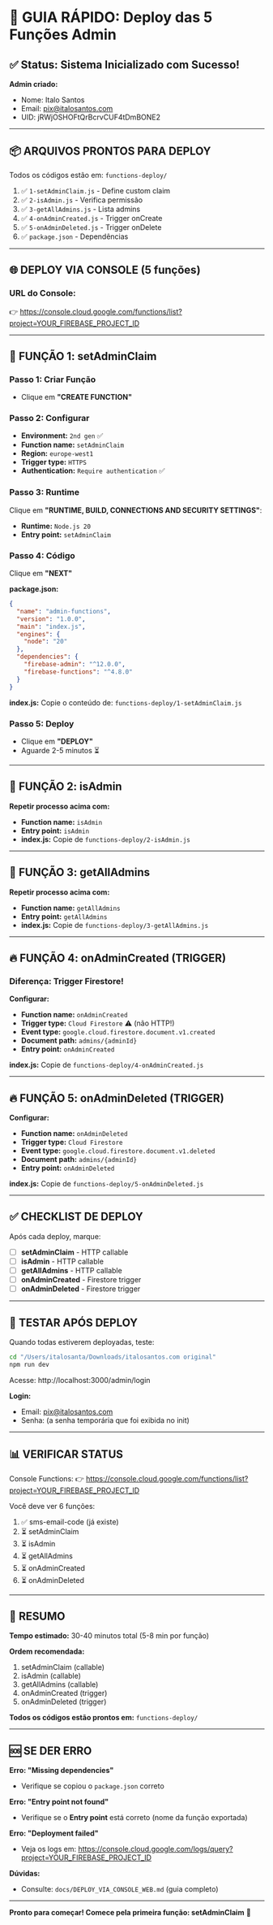 # 🚀 GUIA RÁPIDO: Deploy das 5 Funções Admin

## ✅ Status: Sistema Inicializado com Sucesso!

**Admin criado:**
- Nome: Italo Santos
- Email: pix@italosantos.com
- UID: jRWjOSHOFtQrBcrvCUF4tDmBONE2

---

## 📦 ARQUIVOS PRONTOS PARA DEPLOY

Todos os códigos estão em: `functions-deploy/`

1. ✅ `1-setAdminClaim.js` - Define custom claim
2. ✅ `2-isAdmin.js` - Verifica permissão
3. ✅ `3-getAllAdmins.js` - Lista admins
4. ✅ `4-onAdminCreated.js` - Trigger onCreate
5. ✅ `5-onAdminDeleted.js` - Trigger onDelete
6. ✅ `package.json` - Dependências

---

## 🌐 DEPLOY VIA CONSOLE (5 funções)

### **URL do Console:**
👉 https://console.cloud.google.com/functions/list?project=YOUR_FIREBASE_PROJECT_ID

---

## 📝 FUNÇÃO 1: setAdminClaim

### **Passo 1: Criar Função**
- Clique em **"CREATE FUNCTION"**

### **Passo 2: Configurar**
- **Environment:** `2nd gen` ✅
- **Function name:** `setAdminClaim`
- **Region:** `europe-west1`
- **Trigger type:** `HTTPS`
- **Authentication:** `Require authentication` ✅

### **Passo 3: Runtime**
Clique em **"RUNTIME, BUILD, CONNECTIONS AND SECURITY SETTINGS"**:
- **Runtime:** `Node.js 20`
- **Entry point:** `setAdminClaim`

### **Passo 4: Código**
Clique em **"NEXT"**

**package.json:**
```json
{
  "name": "admin-functions",
  "version": "1.0.0",
  "main": "index.js",
  "engines": {
    "node": "20"
  },
  "dependencies": {
    "firebase-admin": "^12.0.0",
    "firebase-functions": "^4.8.0"
  }
}
```

**index.js:**
Copie o conteúdo de: `functions-deploy/1-setAdminClaim.js`

### **Passo 5: Deploy**
- Clique em **"DEPLOY"**
- Aguarde 2-5 minutos ⏳

---

## 📝 FUNÇÃO 2: isAdmin

**Repetir processo acima com:**
- **Function name:** `isAdmin`
- **Entry point:** `isAdmin`
- **index.js:** Copie de `functions-deploy/2-isAdmin.js`

---

## 📝 FUNÇÃO 3: getAllAdmins

**Repetir processo acima com:**
- **Function name:** `getAllAdmins`
- **Entry point:** `getAllAdmins`
- **index.js:** Copie de `functions-deploy/3-getAllAdmins.js`

---

## 🔥 FUNÇÃO 4: onAdminCreated (TRIGGER)

### **Diferença:** Trigger Firestore!

**Configurar:**
- **Function name:** `onAdminCreated`
- **Trigger type:** `Cloud Firestore` ⚠️ (não HTTP!)
- **Event type:** `google.cloud.firestore.document.v1.created`
- **Document path:** `admins/{adminId}`
- **Entry point:** `onAdminCreated`

**index.js:** Copie de `functions-deploy/4-onAdminCreated.js`

---

## 🔥 FUNÇÃO 5: onAdminDeleted (TRIGGER)

**Configurar:**
- **Function name:** `onAdminDeleted`
- **Trigger type:** `Cloud Firestore`
- **Event type:** `google.cloud.firestore.document.v1.deleted`
- **Document path:** `admins/{adminId}`
- **Entry point:** `onAdminDeleted`

**index.js:** Copie de `functions-deploy/5-onAdminDeleted.js`

---

## ✅ CHECKLIST DE DEPLOY

Após cada deploy, marque:

- [ ] **setAdminClaim** - HTTP callable
- [ ] **isAdmin** - HTTP callable
- [ ] **getAllAdmins** - HTTP callable
- [ ] **onAdminCreated** - Firestore trigger
- [ ] **onAdminDeleted** - Firestore trigger

---

## 🧪 TESTAR APÓS DEPLOY

Quando todas estiverem deployadas, teste:

```bash
cd "/Users/italosanta/Downloads/italosantos.com original"
npm run dev
```

Acesse: http://localhost:3000/admin/login

**Login:**
- Email: pix@italosantos.com
- Senha: (a senha temporária que foi exibida no init)

---

## 📊 VERIFICAR STATUS

Console Functions:
👉 https://console.cloud.google.com/functions/list?project=YOUR_FIREBASE_PROJECT_ID

Você deve ver 6 funções:
1. ✅ sms-email-code (já existe)
2. ⏳ setAdminClaim
3. ⏳ isAdmin
4. ⏳ getAllAdmins
5. ⏳ onAdminCreated
6. ⏳ onAdminDeleted

---

## 🎯 RESUMO

**Tempo estimado:** 30-40 minutos total (5-8 min por função)

**Ordem recomendada:**
1. setAdminClaim (callable)
2. isAdmin (callable)
3. getAllAdmins (callable)
4. onAdminCreated (trigger)
5. onAdminDeleted (trigger)

**Todos os códigos estão prontos em:** `functions-deploy/`

---

## 🆘 SE DER ERRO

**Erro: "Missing dependencies"**
- Verifique se copiou o `package.json` correto

**Erro: "Entry point not found"**
- Verifique se o **Entry point** está correto (nome da função exportada)

**Erro: "Deployment failed"**
- Veja os logs em: https://console.cloud.google.com/logs/query?project=YOUR_FIREBASE_PROJECT_ID

**Dúvidas:**
- Consulte: `docs/DEPLOY_VIA_CONSOLE_WEB.md` (guia completo)

---

**Pronto para começar! Comece pela primeira função: setAdminClaim** 🚀
